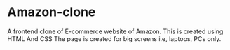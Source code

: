# Amazon-clone
A frontend clone of E-commerce website of Amazon. This is created using HTML And CSS  The page is created for big screens i.e, laptops, PCs only.
